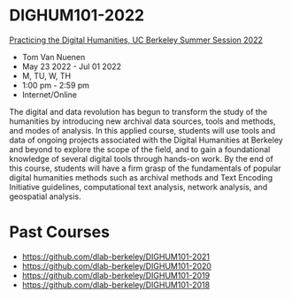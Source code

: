 # DIGHUM101-2022

[Practicing the Digital Humanities, UC Berkeley Summer Session 2022](https://classes.berkeley.edu/content/2022-summer-dighum-101-001-lec-001)
-  Tom Van Nuenen
- May 23 2022 - Jul 01 2022
- M, TU, W, TH
- 1:00 pm - 2:59 pm
- Internet/Online

The digital and data revolution has begun to transform the study of the humanities by introducing new archival data sources, tools and methods, and modes of analysis. In this applied course, students will use tools and data of ongoing projects associated with the Digital Humanities at Berkeley and beyond to explore the scope of the field, and to gain a foundational knowledge of several digital tools through hands-on work.  By the end of this course, students will have a firm grasp of the fundamentals of popular digital humanities methods such as archival methods and Text Encoding Initiative guidelines, computational text analysis, network analysis, and geospatial analysis.

# Past Courses
- https://github.com/dlab-berkeley/DIGHUM101-2021
- https://github.com/dlab-berkeley/DIGHUM101-2020
- https://github.com/dlab-berkeley/DIGHUM101-2019
- https://github.com/dlab-berkeley/DIGHUM101-2018

